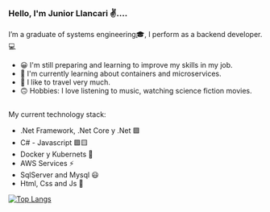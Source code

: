 ### Hello, I'm Junior Llancari ✌....

I’m a graduate of systems engineering🎓, I perform as a backend developer.💻

- 😀  I'm still preparing and learning to improve my skills in my job.
- 🌱  I'm currently learning about containers and microservices.
- 🚗  I like to travel very much.
- 🙃  Hobbies: I love listening to music, watching science fiction movies. 

##

My current technology stack:
- .Net Framework, .Net Core y .Net 🟪
- C# - Javascript 🟪🟨
- Docker y Kubernets 🐳
- AWS Services ⚡
- SqlServer and Mysql 😃  
- Html, Css and Js  🎨

[![Top Langs](https://github-readme-stats.vercel.app/api/top-langs/?username=juniorllancari&layout=compact)](https://github.com/anuraghazra/github-readme-stats)
